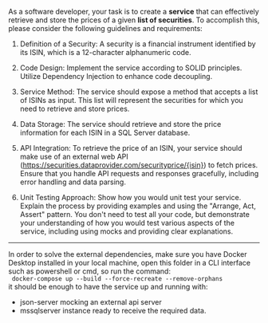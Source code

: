 
As a software developer, your task is to create a **service** that can effectively retrieve and store the prices of a given **list of securities**. To accomplish this, please consider the following guidelines and requirements:

1. Definition of a Security:
A security is a financial instrument identified by its ISIN, which is a 12-character alphanumeric code.

2. Code Design:
Implement the service according to SOLID principles.
Utilize Dependency Injection to enhance code decoupling.

3. Service Method:
The service should expose a method that accepts a list of ISINs as input.
This list will represent the securities for which you need to retrieve and store prices.

4. Data Storage:
The service should retrieve and store the price information for each ISIN in a SQL Server database.

5. API Integration:
To retrieve the price of an ISIN, your service should make use of an external web API (https://securities.dataprovider.com/securityprice/{isin}) to fetch prices.
Ensure that you handle API requests and responses gracefully, including error handling and data parsing.

6. Unit Testing Approach:
Show how you would unit test your service.
Explain the process by providing examples and using the "Arrange, Act, Assert" pattern. You don't need to test all your code, but demonstrate your understanding of how you would test various aspects of the service, including using mocks and providing clear explanations.

---

In order to solve the external dependencies, make sure you have Docker Desktop installed in your local machine,
open this folder in a CLI interface such as powershell or cmd, 
so run the command: <br/>
` docker-compose up --build --force-recreate --remove-orphans` <br/>
it should be enough to have the service up and running with:

- json-server mocking an external api server
- mssqlserver instance ready to receive the required data.
